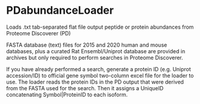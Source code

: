# PDabundanceLoader
Loads .txt tab-separated flat file output peptide or protein abundances from Proteome Discoverer (PD)

FASTA database (text) files for 2015 and 2020 human and mouse databases, plus a curated Rat Ensembl/Uniprot database are provided in archives but only required to perform searches in Proteome Discoverer.

If you have already performed a search, generate a protein ID (e.g. Uniprot accession/ID) to official gene symbol two-column excel file for the loader to use.
The loader reads the protein IDs in the PD output that were derived from the FASTA used for the search. Then it assigns a UniqueID concatenating Symbol|ProteinID to each isoform.
